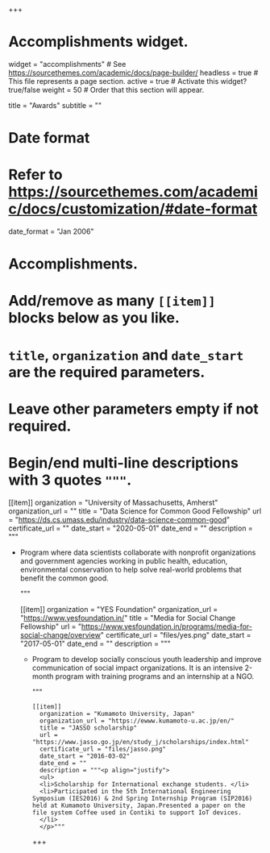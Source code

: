 +++
# Accomplishments widget.
widget = "accomplishments"  # See https://sourcethemes.com/academic/docs/page-builder/
headless = true  # This file represents a page section.
active = true  # Activate this widget? true/false
weight = 50  # Order that this section will appear.

title = "Awards"
subtitle = ""

# Date format
#   Refer to https://sourcethemes.com/academic/docs/customization/#date-format
date_format = "Jan 2006"

# Accomplishments.
#   Add/remove as many `[[item]]` blocks below as you like.
#   `title`, `organization` and `date_start` are the required parameters.
#   Leave other parameters empty if not required.
#   Begin/end multi-line descriptions with 3 quotes `"""`.

[[item]]
  organization = "University of Massachusetts, Amherst"
  organization_url = ""
  title = "Data Science for Common Good Fellowship"
  url = "https://ds.cs.umass.edu/industry/data-science-common-good"
  certificate_url = ""
  date_start = "2020-05-01"
  date_end = ""
  description = """
  <p align="justify">
  <ul>
  <li>Program where data scientists collaborate with nonprofit organizations and government agencies working in public health, education, environmental conservation to help solve real-world problems that benefit the common good.
  </li>
  </p>
  """

  [[item]]
    organization = "YES Foundation"
    organization_url = "https://www.yesfoundation.in/"
    title = "Media for Social Change Fellowship"
    url = "https://www.yesfoundation.in/programs/media-for-social-change/overview"
    certificate_url = "files/yes.png"
    date_start = "2017-05-01"
    date_end = ""
    description = """<p align="justify">
    <ul>
    <li>
    Program to develop socially conscious youth leadership and improve communication of social impact organizations. It is an intensive 2-month program with training programs and an internship at a NGO.
    </li>
    </p>"""

    [[item]]
      organization = "Kumamoto University, Japan"
      organization_url = "https://ewww.kumamoto-u.ac.jp/en/"
      title = "JASSO scholarship"
      url = "https://www.jasso.go.jp/en/study_j/scholarships/index.html"
      certificate_url = "files/jasso.png"
      date_start = "2016-03-02"
      date_end = ""
      description = """<p align="justify">
      <ul>
      <li>Scholarship for International exchange students. </li>
      <li>Participated in the 5th International Engineering Symposium (IES2016) & 2nd Spring Internship Program (SIP2016) held at Kumamoto University, Japan.Presented a paper on the file system Coffee used in Contiki to support IoT devices.
      </li>
      </p>"""



+++
